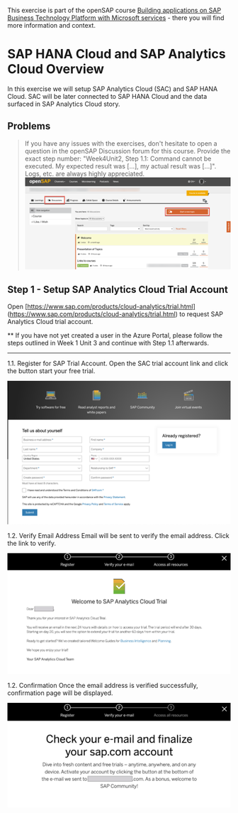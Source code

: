 This exercise is part of the openSAP course [Building applications on SAP Business Technology Platform with Microsoft services](https://open.sap.com/courses/btpma1) - there you will find more information and context. 

# SAP HANA Cloud and SAP Analytics Cloud Overview

In this exercise we will setup SAP Analytics Cloud (SAC) and SAP HANA Cloud. SAC will be later connected to SAP HANA Cloud and the data surfaced in SAP Analytics Cloud story. 

## Problems
> If you have any issues with the exercises, don't hesitate to open a question in the openSAP Discussion forum for this course. Provide the exact step number: "Week4Unit2, Step 1.1: Command cannot be executed. My expected result was [...], my actual result was [...]". Logs, etc. are always highly appreciated. 
 ![OpenSAP Discussion](../../images/opensap-forum.png)
 
## Step 1 - Setup SAP Analytics Cloud Trial Account

Open [https://www.sap.com/products/cloud-analytics/trial.html] (https://www.sap.com/products/cloud-analytics/trial.html) to request SAP Analytics Cloud trial account.

** If you have not yet created a user in the Azure Portal, please follow the steps outlined in Week 1 Unit 3 and continue with Step 1.1 afterwards.

---


1.1. Register for SAP Trial Account.
Open the SAC trial account link and click the button start your free trial. 

 ![Registration](./images/01-registration.png)

1.2. Verify Email Address
Email will be sent to verify the email address. Click the link to verify.

 ![EmailVerification](./images/02-email-confirmation.png)
 
 1.2. Confirmation
Once the email address is verified successfully, confirmation page will be displayed.

 ![Welcome](./images/03-welcome.png)
